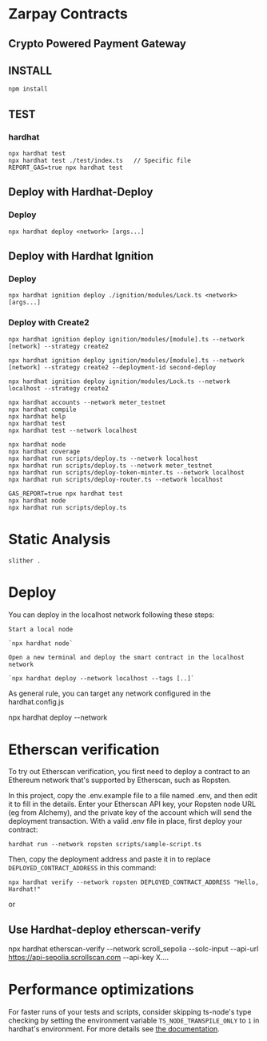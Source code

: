 # Zarpay Contracts

## Crypto Powered Payment Gateway

## INSTALL

```bash
npm install
```

## TEST

### hardhat
```shell
npx hardhat test
npx hardhat test ./test/index.ts   // Specific file
REPORT_GAS=true npx hardhat test
```



## Deploy with Hardhat-Deploy

### Deploy

`npx hardhat deploy <network> [args...]`





## Deploy with Hardhat Ignition

### Deploy

`npx hardhat ignition deploy ./ignition/modules/Lock.ts <network> [args...]`

### Deploy with Create2
`npx hardhat ignition deploy ignition/modules/[module].ts --network [network] --strategy create2`

`npx hardhat ignition deploy ignition/modules/[module].ts --network [network] --strategy create2 --deployment-id second-deploy`

`npx hardhat ignition deploy ignition/modules/Lock.ts --network localhost --strategy create2`




```shell
npx hardhat accounts --network meter_testnet
npx hardhat compile
npx hardhat help
npx hardhat test
npx hardhat test --network localhost

npx hardhat node
npx hardhat coverage
npx hardhat run scripts/deploy.ts --network localhost
npx hardhat run scripts/deploy.ts --network meter_testnet
npx hardhat run scripts/deploy-token-minter.ts --network localhost
npx hardhat run scripts/deploy-router.ts --network localhost

GAS_REPORT=true npx hardhat test
npx hardhat node
npx hardhat run scripts/deploy.ts
```



# Static Analysis 
```
slither .
```

# Deploy

You can deploy in the localhost network following these steps:

    Start a local node

    `npx hardhat node`

    Open a new terminal and deploy the smart contract in the localhost network

    `npx hardhat deploy --network localhost --tags [..]`

As general rule, you can target any network configured in the hardhat.config.js

npx hardhat deploy --network <your-network> 

# Etherscan verification

To try out Etherscan verification, you first need to deploy a contract to an Ethereum network that's supported by Etherscan, such as Ropsten.

In this project, copy the .env.example file to a file named .env, and then edit it to fill in the details. Enter your Etherscan API key, your Ropsten node URL (eg from Alchemy), and the private key of the account which will send the deployment transaction. With a valid .env file in place, first deploy your contract:

```shell
hardhat run --network ropsten scripts/sample-script.ts
```

Then, copy the deployment address and paste it in to replace `DEPLOYED_CONTRACT_ADDRESS` in this command:

```shell
npx hardhat verify --network ropsten DEPLOYED_CONTRACT_ADDRESS "Hello, Hardhat!"
```


or 

## Use Hardhat-deploy etherscan-verify
npx hardhat  etherscan-verify --network scroll_sepolia --solc-input --api-url https://api-sepolia.scrollscan.com --api-key X....

# Performance optimizations

For faster runs of your tests and scripts, consider skipping ts-node's type checking by setting the environment variable `TS_NODE_TRANSPILE_ONLY` to `1` in hardhat's environment. For more details see [the documentation](https://hardhat.org/guides/typescript.html#performance-optimizations).
